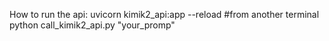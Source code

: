 How to run the api:
uvicorn kimik2_api:app --reload
#from another terminal
python call_kimik2_api.py "your_promp"
